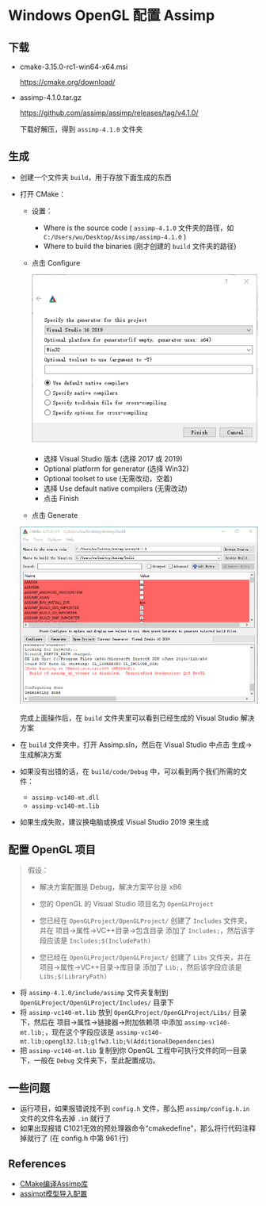 # Windows OpenGL 配置 Assimp

## 下载

* cmake-3.15.0-rc1-win64-x64.msi

  https://cmake.org/download/

* assimp-4.1.0.tar.gz

  https://github.com/assimp/assimp/releases/tag/v4.1.0/

  下载好解压，得到 `assimp-4.1.0` 文件夹

## 生成

* 创建一个文件夹 `build`，用于存放下面生成的东西

* 打开 CMake：

  * 设置：
    * Where is the source code ( `assimp-4.1.0` 文件夹的路径，如`C:/Users/wu/Desktop/Assimp/assimp-4.1.0` )
    * Where to build the binaries (刚才创建的 `build` 文件夹的路径)
    
  * 点击 Configure 
    
    ![assimp1](assets/assimp1.png)
    
    * 选择 Visual Studio 版本 (选择 2017 或 2019)
    * Optional platform for generator (选择 Win32)
    * Optional toolset to use (无需改动，空着)
    * 选择 Use default native compilers (无需改动)
    * 点击 Finish
    
  * 点击 Generate

  ![assimp2](assets/assimp2.png)

  完成上面操作后，在 `build` 文件夹里可以看到已经生成的 Visual Studio 解决方案

* 在 `build` 文件夹中，打开 Assimp.sln，然后在 Visual Studio 中点击 生成->生成解决方案

* 如果没有出错的话，在 `build/code/Debug` 中，可以看到两个我们所需的文件：

  * `assimp-vc140-mt.dll`
  * `assimp-vc140-mt.lib`
  
* 如果生成失败，建议换电脑或换成 Visual Studio 2019 来生成

## 配置 OpenGL 项目

> 假设：
>
> * 解决方案配置是 Debug，解决方案平台是 x86
>
> * 您的 OpenGL 的 Visual Studio 项目名为 `OpenGLProject`
> * 您已经在 `OpenGLProject/OpenGLProject/` 创建了 `Includes` 文件夹，并在 项目->属性->VC++目录->包含目录 添加了 `Includes;`，然后该字段应该是 `Includes;$(IncludePath)`
> * 您已经在 `OpenGLProject/OpenGLProject/` 创建了 `Libs` 文件夹，并在 项目->属性->VC++目录->库目录 添加了 `Lib;`，然后该字段应该是 `Libs;$(LibraryPath)`

* 将  `assimp-4.1.0/include/assimp` 文件夹复制到 `OpenGLProject/OpenGLProject/Includes/` 目录下
* 将 `assimp-vc140-mt.lib` 放到 `OpenGLProject/OpenGLProject/Libs/` 目录下，然后在 项目->属性->链接器->附加依赖项 中添加 `assimp-vc140-mt.lib;`，现在这个字段应该是 `assimp-vc140-mt.lib;opengl32.lib;glfw3.lib;%(AdditionalDependencies)`
* 把 `assimp-vc140-mt.lib` 复制到你 OpenGL 工程中可执行文件的同一目录下，一般在 `Debug` 文件夹下，至此配置成功。

## 一些问题

* 运行项目，如果报错说找不到 `config.h` 文件，那么把 `assimp/config.h.in` 文件的文件名去掉 `.in` 就行了
* 如果出现报错 C1021无效的预处理器命令“cmakedefine”，那么将行代码注释掉就行了 (在 config.h 中第 961 行)

## References

* [CMake编译Assimp库](https://blog.csdn.net/qq_36383623/article/details/85303483)
* [assimpt模型导入配置](https://blog.csdn.net/wodownload2/article/details/77905708)

